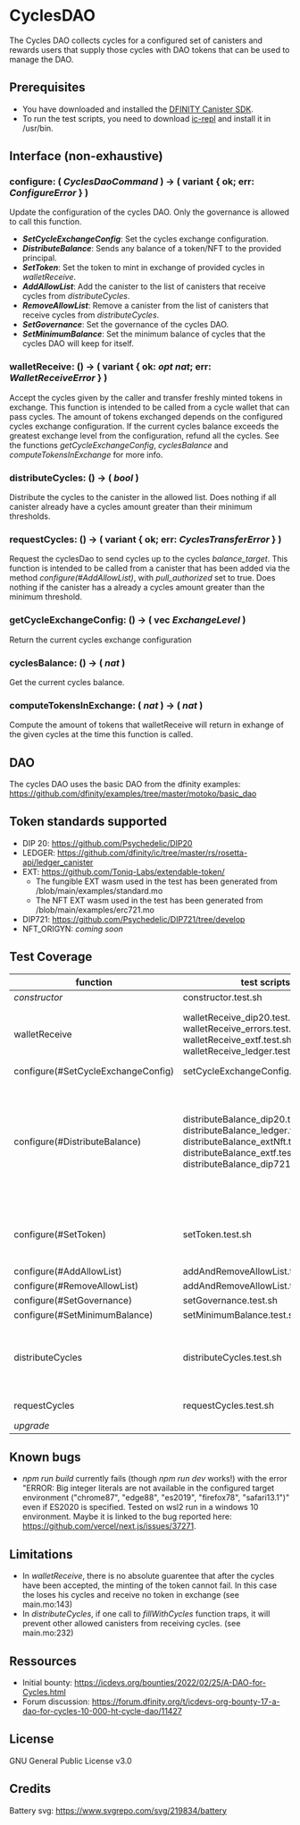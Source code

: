 # CyclesDAO

The Cycles DAO collects cycles for a configured set of canisters and rewards users that supply those cycles with DAO tokens that can be used to manage the DAO.

## Prerequisites

* You have downloaded and installed the [DFINITY Canister SDK](https://sdk.dfinity.org).
* To run the test scripts, you need to download [ic-repl](https://github.com/chenyan2002/ic-repl/releases) and install it in /usr/bin.

## Interface (non-exhaustive)

### **configure**: ( *CyclesDaoCommand* ) -> ( variant { ok; err: *ConfigureError* } )
Update the configuration of the cycles DAO. Only the governance is allowed to call this function.
- ***SetCycleExchangeConfig***: Set the cycles exchange configuration.
- ***DistributeBalance***: Sends any balance of a token/NFT to the provided principal.
- ***SetToken***: Set the token to mint in exchange of provided cycles in *walletReceive*.
- ***AddAllowList***: Add the canister to the list of canisters that receive cycles from *distributeCycles*.
- ***RemoveAllowList***: Remove a canister from the list of canisters that receive cycles from *distributeCycles*.
- ***SetGovernance***: Set the governance of the cycles DAO.
- ***SetMinimumBalance***: Set the minimum balance of cycles that the cycles DAO will keep for itself.

### **walletReceive**: () -> ( variant { ok: *opt nat*; err: *WalletReceiveError* } )
Accept the cycles given by the caller and transfer freshly minted tokens in exchange. This function is intended to be called from a cycle wallet that can pass cycles. The amount of tokens exchanged depends on the configured cycles exchange configuration. If the current cycles balance exceeds the greatest exchange level from the configuration, refund all the cycles. See the functions *getCycleExchangeConfig*, *cyclesBalance* and *computeTokensInExchange* for more info.

### **distributeCycles**: () -> ( *bool* )
Distribute the cycles to the canister in the allowed list. Does nothing if all canister already have a cycles amount greater than their minimum thresholds.

### **requestCycles**: () -> ( variant { ok; err: *CyclesTransferError* } )
Request the cyclesDao to send cycles up to the cycles *balance_target*. This function is intended to be called from a canister that has been added via the method *configure(#AddAllowList)*, with *pull_authorized* set to true. Does nothing if the canister has a already a cycles amount greater than the minimum threshold.

### **getCycleExchangeConfig**: () -> ( vec *ExchangeLevel* )
Return the current cycles exchange configuration

### **cyclesBalance**: () -> ( *nat* )
Get the current cycles balance.

### **computeTokensInExchange**: ( *nat* ) -> ( *nat* )
Compute the amount of tokens that walletReceive will return in exhange of the given cycles at the time this function is called.

## DAO

The cycles DAO uses the basic DAO from the dfinity examples: https://github.com/dfinity/examples/tree/master/motoko/basic_dao

## Token standards supported

- DIP 20: https://github.com/Psychedelic/DIP20
- LEDGER: https://github.com/dfinity/ic/tree/master/rs/rosetta-api/ledger_canister
- EXT: https://github.com/Toniq-Labs/extendable-token/
  - The fungible EXT wasm used in the test has been generated from /blob/main/examples/standard.mo
  - The NFT EXT wasm used in the test has been generated from /blob/main/examples/erc721.mo
- DIP721: https://github.com/Psychedelic/DIP721/tree/develop
- NFT_ORIGYN: *coming soon*

## Test Coverage

| function | test scripts | left to do | complete |
| ------ | ------ | ------ | ------ |
| *constructor* | constructor.test.sh | N/A |  100% |
| walletReceive | walletReceive_dip20.test.sh, walletReceive_errors.test.sh, walletReceive_extf.test.sh, walletReceive_ledger.test.sh | fix ledger canister initialization (see install.sh) | 75% | 
| configure(#SetCycleExchangeConfig) | setCycleExchangeConfig.test.sh | N/A | 100% |
| configure(#DistributeBalance) | distributeBalance_dip20.test.sh, distributeBalance_ledger.test.sh, distributeBalance_extNft.test.sh, distributeBalance_extf.test.sh, distributeBalance_dip721.test.sh | fix DIP721 type warning preventing some asserts, fix ledger canister initialization (see install.sh) | 75% |
| configure(#SetToken) | setToken.test.sh | fix ledger canister initialization (see install.sh) | 80% |
| configure(#AddAllowList) | addAndRemoveAllowList.test.sh.test.sh | N/A | 100% |
| configure(#RemoveAllowList) | addAndRemoveAllowList.test.sh.test.sh | N/A | 100% |
| configure(#SetGovernance) | setGovernance.test.sh | N/A | 100% |
| configure(#SetMinimumBalance) | setMinimumBalance.test.sh | N/A | 100% |
| distributeCycles | distributeCycles.test.sh | split test to avoid risk of side effects - add test of histories | 80% |
| requestCycles | requestCycles.test.sh | add test of histories | 90% |
| *upgrade* | | to test | 0% |

## Known bugs

- *npm run build* currently fails (though *npm run dev* works!) with the error "ERROR: Big integer literals are not available in the configured target environment ("chrome87", "edge88", "es2019", "firefox78", "safari13.1")" even if ES2020 is specified. Tested on wsl2 run in a windows 10 environment. Maybe it is linked to the bug reported here: https://github.com/vercel/next.js/issues/37271.

## Limitations

- In *walletReceive*, there is no absolute guarentee that after the cycles have been accepted, the minting of the token cannot fail. In this case the loses his cycles and receive no token in exchange (see main.mo:143)
- In *distributeCycles*, if one call to *fillWithCycles* function traps, it will prevent other allowed canisters from receiving cycles. (see main.mo:232)

## Ressources

- Initial bounty: https://icdevs.org/bounties/2022/02/25/A-DAO-for-Cycles.html
- Forum discussion: https://forum.dfinity.org/t/icdevs-org-bounty-17-a-dao-for-cycles-10-000-ht-cycle-dao/11427

## License

GNU General Public License v3.0

## Credits

Battery svg: https://www.svgrepo.com/svg/219834/battery